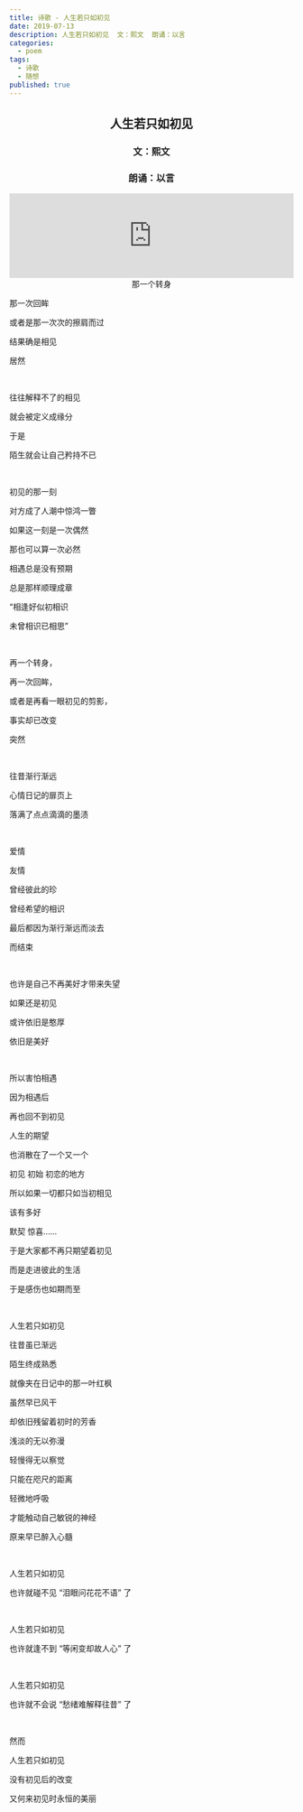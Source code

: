 ```yaml
---
title: 诗歌 - 人生若只如初见
date: 2019-07-13
description: 人生若只如初见  文：熙文  朗诵：以言
categories:
  - poem
tags:
  - 诗歌
  - 随想
published: true
---
```

## <center>人生若只如初见</center>
### <center>文：熙文</center>
### <center>朗诵：以言</center>

<iframe frameborder="0" src="https://v.qq.com/txp/iframe/player.html?vid=b0133yxltk4" allowFullScreen="true" width="100%" height="auto"></iframe>

<center>那一个转身</center>

那一次回眸

或者是那一次次的擦肩而过

结果确是相见

居然

&nbsp;

往往解释不了的相见

就会被定义成缘分

于是

陌生就会让自己矜持不已

&nbsp;

初见的那一刻

对方成了人潮中惊鸿一瞥

如果这一刻是一次偶然

那也可以算一次必然

相遇总是没有预期

总是那样顺理成章

“相逢好似初相识

未曾相识已相思”

&nbsp;

再一个转身，

再一次回眸，

或者是再看一眼初见的剪影，

事实却已改变

突然

&nbsp;

往昔渐行渐远

心情日记的扉页上

落满了点点滴滴的墨渍

&nbsp;

爱情

友情

曾经彼此的珍

曾经希望的相识

最后都因为渐行渐远而淡去

而结束

&nbsp;

也许是自己不再美好才带来失望

如果还是初见

或许依旧是憨厚

依旧是美好

&nbsp;

所以害怕相遇

因为相遇后

再也回不到初见

人生的期望

也消散在了一个又一个

初见 初始 初恋的地方

所以如果一切都只如当初相见

该有多好

默契 惊喜……

于是大家都不再只期望着初见

而是走进彼此的生活

于是感伤也如期而至

&nbsp;

人生若只如初见

往昔虽已渐远

陌生终成熟悉

就像夹在日记中的那一叶红枫

虽然早已风干

却依旧残留着初时的芳香

浅淡的无以弥漫

轻慢得无以察觉

只能在咫尺的距离

轻微地呼吸

才能触动自己敏锐的神经

原来早已醉入心髓

&nbsp;

人生若只如初见

也许就碰不见 “泪眼问花花不语” 了

&nbsp;

人生若只如初见

也许就逢不到 “等闲变却故人心” 了

&nbsp;

人生若只如初见

也许就不会说 “愁绪难解释往昔” 了

&nbsp;

然而

人生若只如初见

没有初见后的改变

又何来初见时永恒的美丽
